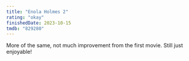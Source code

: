 ```yaml
---
title: "Enola Holmes 2"
rating: "okay"
finishedDate: 2023-10-15
tmdb: "829280"
---
```


More of the same, not much improvement from the first movie. Still just enjoyable!
